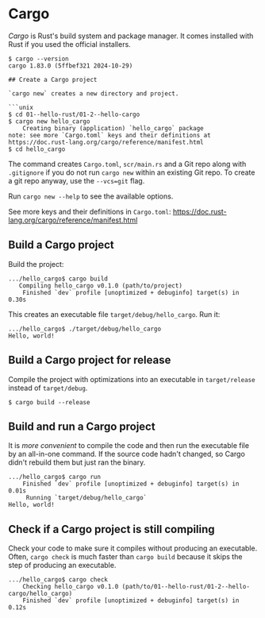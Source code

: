 # Cargo

*Cargo* is Rust's build system and package manager. 
It comes installed with Rust if you used the official installers.

```unix
$ cargo --version
cargo 1.83.0 (5ffbef321 2024-10-29)

## Create a Cargo project

`cargo new` creates a new directory and project.

```unix
$ cd 01--hello-rust/01-2--hello-cargo
$ cargo new hello_cargo
    Creating binary (application) `hello_cargo` package
note: see more `Cargo.toml` keys and their definitions at https://doc.rust-lang.org/cargo/reference/manifest.html
$ cd hello_cargo
```
The command creates `Cargo.toml`, `scr/main.rs` and a Git repo along with `.gitignore` 
if you do not run `cargo new` within an existing Git repo. 
To create a git repo anyway, use the `--vcs=git` flag.

Run `cargo new --help` to see the available options.

See more keys and their definitions in `Cargo.toml`:
https://doc.rust-lang.org/cargo/reference/manifest.html

## Build a Cargo project

Build the project:

```unix
.../hello_cargo$ cargo build
   Compiling hello_cargo v0.1.0 (path/to/project)
    Finished `dev` profile [unoptimized + debuginfo] target(s) in 0.30s
```

This creates an executable file `target/debug/hello_cargo`. Run it:
```unix
.../hello_cargo$ ./target/debug/hello_cargo
Hello, world!
```

## Build a Cargo project for release

Compile the project with optimizations into an executable in `target/release` instead of `target/debug`.

```unix
$ cargo build --release
```

## Build and run a Cargo project

It is *more convenient* to compile the code and then run the executable file by an all-in-one command.
If the source code hadn't changed, so Cargo didn't rebuild them but just ran the binary.
```unix
.../hello_cargo$ cargo run
    Finished `dev` profile [unoptimized + debuginfo] target(s) in 0.01s
     Running `target/debug/hello_cargo`
Hello, world!
```

## Check if a Cargo project is still compiling

Check your code to make sure it compiles without producing an executable.
Often, `cargo check` is much faster than `cargo build` because it skips the step of producing an executable.
```unix
.../hello_cargo$ cargo check
    Checking hello_cargo v0.1.0 (path/to/01--hello-rust/01-2--hello-cargo/hello_cargo)
    Finished `dev` profile [unoptimized + debuginfo] target(s) in 0.12s
```